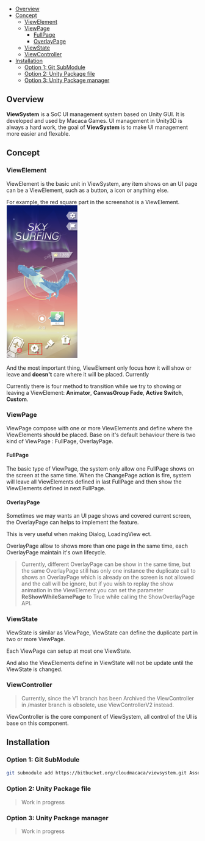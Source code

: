 * [Overview](#overview)
* [Concept](#concept)
    + [ViewElement](#viewelement)
    + [ViewPage](#viewpage)
        + [FullPage](#fullpage)
        + [OverlayPage](#overlaypage)
    + [ViewState](#viewstate)
    + [ViewController](#viewcontroller)
* [Installation](#installation)
    + [Option 1: Git SubModule](#option-1-git-submodule)
    + [Option 2: Unity Package file](#option-2-unity-package-file)
    + [Option 3: Unity Package manager ](#option-3-unity-package-manager)


## Overview
**ViewSystem** is a SoC UI management system based on Unity GUI. It is developed and used by Macaca Games.
UI management in Unity3D is always a hard work, the goal of **ViewSystem** is to make UI management more easier and flexable.

## Concept
### ViewElement
ViewElement is the basic unit in ViewSystem, any item shows on an UI page can be a ViewElement, such as a button, a icon or anything else.

For example, the red square part in the screenshot is a ViewElement.
<img src="./Img/viewelement.png" alt="Screenshot2" height="400"/>

And the most important thing, ViewElement only focus how it will show or leave and **doesn't** care where it will be placed. Currently

Currently there is four method to transition while we try to showing or leaving a ViewElement: **Animator**, **CanvasGroup Fade**, **Active Switch**, **Custom**.

### ViewPage
ViewPage compose with one or more ViewElements and define where the ViewElements should be placed. Base on it's default behaviour there is two kind of ViewPage : FullPage, OverlayPage.

#### FullPage
The basic type of ViewPage, the system only allow one FullPage shows on the screen at the same time.
When the ChangePage action is fire, system will leave all ViewElements defined in last FullPage and then show the ViewElements defined in next FullPage.

#### OverlayPage
Sometimes we may wants an UI page shows and covered current screen, the OverlayPage can helps to implement the feature.

This is very useful when making Dialog, LoadingView ect.

OverlayPage allow to shows more than one page in the same time, each OverlayPage maintain it's own lifecycle.

> Currently, different OverlayPage can be show in the same time, but the same OverlayPage still has only one instance the duplicate call to shows an OverlayPage which is already on the screen is not allowed and the call will be ignore, but if you wish to replay the show animation in the ViewElement you can set the parameter **ReShowWhileSamePage** to True while calling the ShowOverlayPage API.

### ViewState
ViewState is similar as ViewPage, ViewState can define the duplicate part in two or more ViewPage.

Each ViewPage can setup at most one ViewState.

And also the ViewElements define in ViewState will not be update until the ViewState is changed.

### ViewController
> Currently, since the V1 branch has been Archived the ViewController in /master branch is obsolete, use ViewControllerV2 instead.

ViewController is the core component of ViewSystem, all control of the UI is base on this component.

## Installation
### Option 1: Git SubModule
```bash
git submodule add https://bitbucket.org/cloudmacaca/viewsystem.git Assets/MacacaViewSystem
```
### Option 2: Unity Package file
> Work in progress

### Option 3: Unity Package manager
> Work in progress

